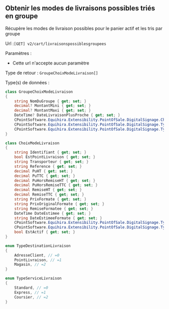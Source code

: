 ## <span id='obtenirlivraisongroupee'>Obtenir les modes de livraisons possibles triés en groupe</span>

Récupère les modes de livraison possibles pour le panier actif et les tris par groupe

Url :`[GET] v2/cart/livraisonspossiblesgroupees`

Paramètres : 

- Cette url n'accepte aucun paramètre

Type de retour : `GroupeChoixModeLivraison[]`

Type(s) de données :

```csharp
class GroupeChoixModeLivraison
{
	string NomDuGroupe { get; set; }
	decimal? MontantMini { get; set; }
	decimal? MontantMaxi { get; set; }
	DateTime? DateLivraisonPlusProche { get; set; }
	CPointSoftware.Equihira.Extensibility.PointOfSale.DigitalSignage.ChoixModeLivraison[] Modes { get; set; }
	CPointSoftware.Equihira.Extensibility.PointOfSale.DigitalSignage.TypeDestinationLivraison DestinationGroupe { get; set; }
	CPointSoftware.Equihira.Extensibility.PointOfSale.DigitalSignage.TypeServiceLivraison TypeLivraisonGroupe { get; set; }
}

class ChoixModeLivraison
{
	string Identifiant { get; set; }
	bool EstPointLivraison { get; set; }
	string Transporteur { get; set; }
	string Reference { get; set; }
	decimal PuHT { get; set; }
	decimal PuTTC { get; set; }
	decimal PuHorsRemiseHT { get; set; }
	decimal PuHorsRemiseTTC { get; set; }
	decimal RemiseHT { get; set; }
	decimal RemiseTTC { get; set; }
	string PrixFormate { get; set; }
	string PrixOriginalFormate { get; set; }
	string RemiseFormatee { get; set; }
	DateTime DateEstimee { get; set; }
	string DateEstimeeFormate { get; set; }
	CPointSoftware.Equihira.Extensibility.PointOfSale.DigitalSignage.TypeDestinationLivraison TypeDestination { get; set; }
	CPointSoftware.Equihira.Extensibility.PointOfSale.DigitalSignage.TypeServiceLivraison TypeService { get; set; }
	bool EstActif { get; set; }
}

enum TypeDestinationLivraison
{
	AdresseClient, // =0
	PointLivraison, // =1
	Magasin, // =2
}

enum TypeServiceLivraison
{
	Standard, // =0
	Express, // =1
	Coursier, // =2
}

```
